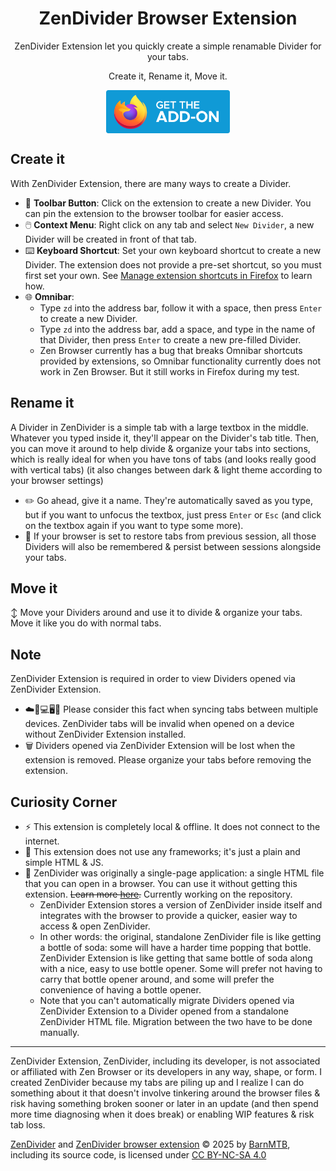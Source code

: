 <h1 align="center">ZenDivider Browser Extension</h1>
<p align="center">ZenDivider Extension let you quickly create a simple renamable Divider for your tabs.</p>
<p align="center">Create it, Rename it, Move it.</p>

<p align="center">
  <a href="https://addons.mozilla.org/en-US/firefox/addon/zendivider/">
  <img src="Assets/get-the-addon-fx-apr-2020.svg" width="198" align="center">
  </a>
</p>

## Create it
With ZenDivider Extension, there are many ways to create a Divider.
- 📌 **Toolbar Button**: Click on the extension to create a new Divider. You can pin the extension to the browser toolbar for easier access.
- 🖱️ **Context Menu**: Right click on any tab and select `New Divider`, a new Divider will be created in front of that tab.
- ⌨️ **Keyboard Shortcut**: Set your own keyboard shortcut to create a new Divider. The extension does not provide a pre-set shortcut, so you must first set your own. See [Manage extension shortcuts in Firefox](https://mzl.la/3Qwp5QQ) to learn how.
- 🌐 **Omnibar**:
  - Type `zd` into the address bar, follow it with a space, then press `Enter` to create a new Divider.
  - Type `zd` into the address bar, add a space, and type in the name of that Divider, then press `Enter` to create a new pre-filled Divider.
  - Zen Browser currently has a bug that breaks Omnibar shortcuts provided by extensions, so Omnibar functionality currently does not work in Zen Browser. But it still works in Firefox during my test.
 
## Rename it
A Divider in ZenDivider is a simple tab with a large textbox in the middle. Whatever you typed inside it, they'll appear on the Divider's tab title. Then, you can move it around to help divide & organize your tabs into sections, which is really ideal for when you have tons of tabs (and looks really good with vertical tabs) (it also changes between dark & light theme according to your browser settings)
- ✏️ Go ahead, give it a name. They're automatically saved as you type, but if you want to unfocus the textbox, just press `Enter` or `Esc` (and click on the textbox again if you want to type some more).  
- 💾 If your browser is set to restore tabs from previous session, all those Dividers will also be remembered & persist between sessions alongside your tabs.  

## Move it
↕️ Move your Dividers around and use it to divide & organize your tabs. Move it like you do with normal tabs.

## Note
ZenDivider Extension is required in order to view Dividers opened via ZenDivider Extension.
   - ☁️🔄️💻🖥️📱 Please consider this fact when syncing tabs between multiple devices. ZenDivider tabs will be invalid when opened on a device without ZenDivider Extension installed.
   - 🗑️ Dividers opened via ZenDivider Extension will be lost when the extension is removed. Please organize your tabs before removing the extension.

## Curiosity Corner
- ⚡ This extension is completely local & offline. It does not connect to the internet.
- 🍃 This extension does not use any frameworks; it's just a plain and simple HTML & JS.
- 📄 ZenDivider was originally a single-page application: a single HTML file that you can open in a browser. You can use it without getting this extension. ~~Learn more [here](https://github.com/BarnMTB/ZenDivider).~~ Currently working on the repository.
  - ZenDivider Extension stores a version of ZenDivider inside itself and integrates with the browser to provide a quicker, easier way to access & open ZenDivider.  
  - In other words: the original, standalone ZenDivider file is like getting a bottle of soda: some will have a harder time popping that bottle. ZenDivider Extension is like getting that same bottle of soda along with a nice, easy to use bottle opener. Some will prefer not having to carry that bottle opener around, and some will prefer the convenience of having a bottle opener.
  - Note that you can't automatically migrate Dividers opened via ZenDivider Extension to a Divider opened from a standalone ZenDivider HTML file. Migration between the two have to be done manually.

---
ZenDivider Extension, ZenDivider, including its developer, is not associated or affiliated with Zen Browser or its developers in any way, shape, or form. I created ZenDivider because my tabs are piling up and I realize I can do something about it that doesn't involve tinkering around the browser files & risk having something broken sooner or later in an update (and then spend more time diagnosing when it does break) or enabling WIP features & risk tab loss.

<a href="https://github.com/BarnMTB/ZenDivider">ZenDivider</a> and <a href="https://github.com/BarnMTB/ZenDividerHelper">ZenDivider browser extension</a> © 2025 by <a href="https://github.com/BarnMTB/ZenDividerHelper">BarnMTB</a>, including its source code, is licensed under <a href="https://creativecommons.org/licenses/by-nc-sa/4.0/">CC BY-NC-SA 4.0</a>
